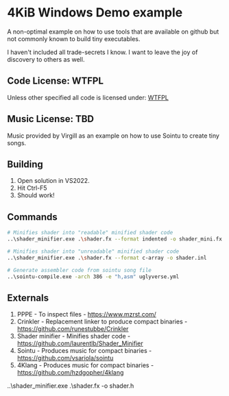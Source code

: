 # 4KiB Windows Demo example
A non-optimal example on how to use tools that are available on github but not commonly known to build tiny executables.

I haven't included all trade-secrets I know. I want to leave the joy of discovery to others as well.

## Code License: WTFPL

Unless other specified all code is licensed under: [WTFPL](https://www.wtfpl.net/)

## Music License: TBD

Music provided by Virgill as an example on how to use Sointu to create tiny songs.

## Building

1. Open solution in VS2022.
2. Hit Ctrl-F5
3. Should work!

## Commands

```bash
# Minifies shader into "readable" minified shader code
..\shader_minifier.exe .\shader.fx --format indented -o shader_mini.fx

# Minifies shader into "unreadable" minified shader code
..\shader_minifier.exe .\shader.fx --format c-array -o shader.inl

# Generate assembler code from sointu song file
..\sointu-compile.exe -arch 386 -e "h,asm" uglyverse.yml
```
## Externals

1. PPPE - To inspect files - https://www.mzrst.com/
2. Crinkler - Replacement linker to produce compact binaries - https://github.com/runestubbe/Crinkler
3. Shader minifier - Minifies shader code - https://github.com/laurentlb/Shader_Minifier
4. Sointu - Produces music for compact binaries - https://github.com/vsariola/sointu
5. 4Klang - Produces music for compact binaries - https://github.com/hzdgopher/4klang



..\shader_minifier.exe .\shader.fx -o shader.h